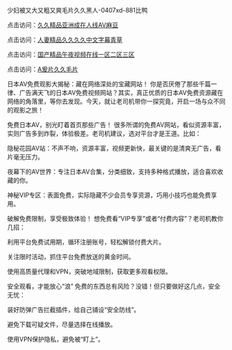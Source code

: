 少妇被又大又粗又爽毛片久久黑人-0407xd-881比鸭


点击访问：<a href="https://gsd-agv.pages.dev/">久久精品亚洲成在人线AV麻豆</a>

点击访问：<a href="https://gda-c7m.pages.dev/">人妻精品久久久久中文字幕青草</a>

点击访问：<a href="https://fdhf-454.pages.dev/">国产精品午夜视频在线一区二区三区</a>

点击访问：<a href="https://rtj-3zo.pages.dev/">A爰片久久毛片</a>


日本AV免费观影大揭秘：藏在网络深处的宝藏网站！
你是否厌倦了那些千篇一律、广告满天飞的日本AV免费视频网站？其实，真正优质的日本AV免费资源藏在网络的角落里，等你去发现。今天，就让老司机带你一探究竟，开启一场与众不同的观影之旅！

免费日本AV，别光盯着首页那些广告！
很多所谓的免费AV网站，看似资源丰富，实则广告多到炸裂，体验极差。老司机建议，选对平台才是王道。比如：

隐秘花园AV站：不声不响，资源丰富，视频更新快，最关键的是清爽无广告，看片毫无压力。

夜幕下的AV世界：专注日本AV合集，分类细致，支持多种格式播放，适合喜欢收藏的你。

神秘VIP专区：表面免费，实际隐藏不少会员专享资源，巧用小技巧也能免费享用。

破解免费限制，享受极致体验！
想免费看“VIP专享”或者“付费内容”？老司机教你几招：

利用平台免费试用期，循环注册账号，轻松解锁付费大片。

关注限时活动，抓住平台免费放送的黄金时间。

使用高质量代理和VPN，突破地域限制，获取更多观看权限。

安全观看，才能放心“浪”
免费的东西总有风险？没错！但只要做好这几点，安全无忧：

装好防弹广告拦截插件，给自己铺设“安全防线”。

避免下载可疑文件，尽量选择在线播放。

使用VPN保护隐私，避免被“盯上”。


<span style="display:none;">[Canonical link](https://github.com/axdue4456/22564 ）</span>
